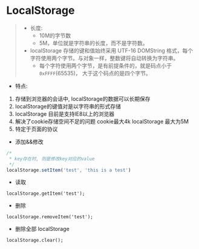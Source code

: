 # LocalStorage

> - 长度:
>   - 10M的字节数
>   - 5M，单位就是字符串的长度，而不是字符数。
> - localStorage 存储的键和值始终采用 UTF-16 DOMString 格式，每个字符使用两个字节。与对象一样，整数键将自动转换为字符串。
>   - 每个字符使用两个字节，是有前提条件的，就是码点小于`0xFFFF`(65535)， 大于这个码点的是四个字节。

- 特点:

1. 存储到浏览器的会话中, localStorage的数据可以长期保存
2. localStorage的键值对是以字符串的形式存储
3. localStorage 目前是支持IE8以上的浏览器
4. 解决了cookie存储空间不足的问题 cookie最大4k localStorage 最大为5M
5. 特定于页面的协议

- 添加&&修改

```js
/*
 * key存在时, 则是修改key对应的value
 */
localStorage.setItem('test', 'this is a test')
```

- 读取

```
localStorage.getItem('test');
```

- 删除

```
localStorage.removeItem('test');
```

- 删除全部 localStorage

```
localStorage.clear();
```
